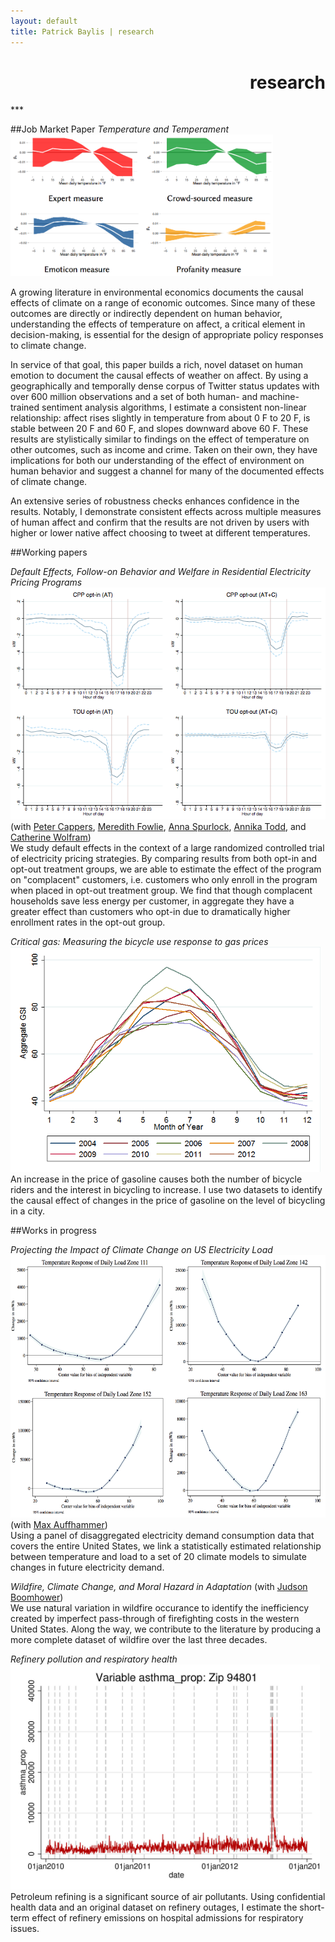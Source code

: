 ```yaml
---
layout: default
title: Patrick Baylis | research
---
```

<h1 align="right">research</h1>
***

<!-- TODO 
- Change the look a bit so that these resemble citations.
- Add links to papers
-->

##Job Market Paper
<span id="popup"><em>Temperature and Temperament</em>
<img src="images/projects/temptemp3.png" width="420px" /></span><br>
<!-- SHORT -->
<!-- Using a geographically and temporally dense corpus of Twitter status updates with nearly half a billion observations, I measure the effect of temperature on human mood, with implications for climate change. -->

<!-- MEDIUM -->
<!-- ? -->

<!-- LONG -->
A growing literature in environmental economics documents the causal effects of climate on a range of economic outcomes. Since many of these outcomes are directly or indirectly dependent on human behavior, understanding the effects of temperature on affect, a critical element in decision-making, is essential for the design of appropriate policy responses to climate change. 

In service of that goal, this paper builds a rich, novel dataset on human emotion to document the causal effects of weather on affect. By using a geographically and temporally dense corpus of Twitter status updates with over 600 million observations and a set of both human- and machine-trained sentiment analysis algorithms, I estimate a consistent non-linear relationship: affect rises slightly in temperature from about 0 F to 20 F, is stable between 20 F and 60 F, and slopes downward above 60 F. These results are stylistically similar to findings on the effect of temperature on other outcomes, such as income and crime. Taken on their own, they have implications for both our understanding of the effect of environment on human behavior and suggest a channel for many of the documented effects of climate change. 

An extensive series of robustness checks enhances confidence in the results. Notably, I demonstrate consistent effects across multiple measures of human affect and confirm that the results are not driven by users with higher or lower native affect choosing to tweet at different temperatures. 

##Working papers

<span id="popup"><em>Default Effects, Follow-on Behavior and Welfare in Residential Electricity Pricing Programs</em>
<img src="images/projects/defaultbias.png"/></span> (with [Peter Cappers][cappers], [Meredith Fowlie][fowlie], [Anna Spurlock][spurlock], [Annika Todd][todd], and [Catherine Wolfram][wolfram])<br>
We study default effects in the context of a large randomized controlled trial of electricity pricing strategies. By comparing results from both opt-in and opt-out treatment groups, we are able to estimate the effect of the program on "complacent" customers, i.e. customers who only enroll in the program when placed in opt-out treatment group. We find that though complacent households save less energy per customer, in aggregate they have a greater effect than customers who opt-in due to dramatically higher enrollment rates in the opt-out group.

<span id="popup"><em>Critical gas: Measuring the bicycle use response to gas prices</em><img src="images/projects/bike.png" alt="Critical gas" height="360px"/></span><br>
An increase in the price of gasoline causes both the number of bicycle riders and the interest in bicycling to increase. I use two datasets to identify the causal effect of changes in the price of gasoline on the level of bicycling in a city.

##Works in progress

<span id="popup"><em>Projecting the Impact of Climate Change on US Electricity Load</em><img src="images/projects/projectload.png" alt="Projecting load" height="420px"/></span> (with [Max Auffhammer][auffhammer])<br>
Using a panel of disaggregated electricity demand consumption data that covers the entire United States, we link a statistically estimated relationship between temperature and load to a set of 20 climate models to simulate changes in future electricity demand.

<span><em>Wildfire, Climate Change, and Moral Hazard in Adaptation</em></span> (with [Judson Boomhower][boomhower])<br>
We use natural variation in wildfire occurance to identify the inefficiency created by imperfect pass-through of firefighting costs in the western United States. Along the way, we contribute to the literature by producing a more complete dataset of wildfire over the last three decades.

<span id="popup"><em>Refinery pollution and respiratory health</em><img src="images/projects/respHealth.jpg" alt="Refinery pollution and respiratory health" height="360px"/></span><br>
Petroleum refining is a significant source of air pollutants. Using confidential health data and an original dataset on refinery outages, I estimate the short-term effect of refinery emissions on hospital admissions for respiratory issues.  

<!-- Co-author links -->

[auffhammer]: http://www.auffhammer.com/ "Max Auffhammer"
[boomhower]: https://are.berkeley.edu/candidate/Judson-Boomhower "Judson Boomhower"
[cappers]: http://emp.lbl.gov/staff/peter-cappers       "Peter Cappers"
[fowlie]: http://nature.berkeley.edu/~fowlie/  "Meredith Fowlie"
[spurlock]: http://eetd.lbl.gov/people/c-anna-spurlock "Anna Spurlock"
[todd]: http://www.annikatodd.com/ "Annika Todd"
[wolfram]: http://facultybio.haas.berkeley.edu/faculty-list/wolfram-catherine "Catherine Wolfram"




